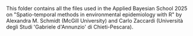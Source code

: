 This folder contains all the files used in the Applied Bayesian School 2025 on "Spatio-temporal methods in environmental epidemiology with R" by Alexandra M. Schmidt (McGill University) and
Carlo Zaccardi (Università degli Studi 'Gabriele d'Annunzio'​ di Chieti-Pescara).
